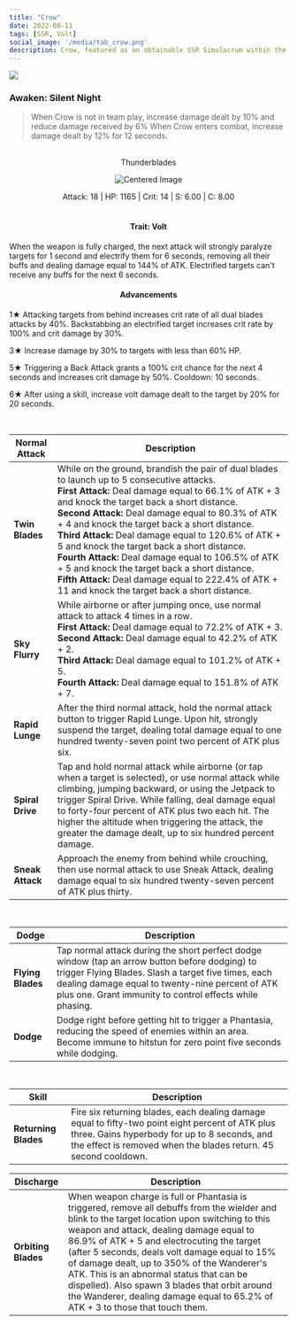 ```yaml
---
title: "Crow"
date: 2022-08-11
tags: [SSR, Volt]
social_image: '/media/tab_crow.png'
description: Crow, featured as an obtainable SSR Simulacrum within the simulacrum system, associated with the weapon Thunderblades.
---
```

![](https://i.postimg.cc/fbLGFhZ2/Simulacrum-Crow-Awaken.webp)

### Awaken: Silent Night
> When Crow is not in team play, increase damage dealt by 10% and reduce damage received by 6% When Crow enters combat, increase damage dealt by 12% for 12 seconds.

</br>

<center>Thunderblades</center>
<p align="center">
<img src="https://i.postimg.cc/g0JXrrqY/Icon-Weapon-Thunderblades.webp" alt="Centered Image">
</p>
<center>
Attack: 18 | HP: 1165 | Crit: 14 | S: 6.00 | C: 8.00
</center>

</br>

<h4 style="text-align: center;"> Trait: Volt</h4>

When the weapon is fully charged, the next attack will strongly paralyze targets for 1 second and electrify them for 6 seconds, removing all their buffs and dealing damage equal to 144% of ATK. Electrified targets can't receive any buffs for the next 6 seconds.

<h4 style="text-align: center;"> Advancements </h4>


1★ Attacking targets from behind increases crit rate of all dual blades attacks by 40%. Backstabbing an electrified target increases crit rate by 100% and crit damage by 30%.


3★ Increase damage by 30% to targets with less than 60% HP.


5★ Triggering a Back Attack grants a 100% crit chance for the next 4 seconds and increases crit damage by 50%. Cooldown: 10 seconds.

6★ After using a skill, increase volt damage dealt to the target by 20% for 20 seconds.


</br>


| Normal Attack | Description |
| --- | --- |
| **Twin Blades** | While on the ground, brandish the pair of dual blades to launch up to 5 consecutive attacks. </br> **First Attack:** Deal damage equal to 66.1% of ATK + 3 and knock the target back a short distance. </br> **Second Attack:** Deal damage equal to 80.3% of ATK + 4 and knock the target back a short distance. </br> **Third Attack:** Deal damage equal to 120.6% of ATK + 5 and knock the target back a short distance. </br> **Fourth Attack:** Deal damage equal to 106.5% of ATK + 5 and knock the target back a short distance. </br> **Fifth Attack:** Deal damage equal to 222.4% of ATK + 11 and knock the target back a short distance. |
| **Sky Flurry** | While airborne or after jumping once, use normal attack to attack 4 times in a row. </br> **First Attack:** Deal damage equal to 72.2% of ATK + 3. </br> **Second Attack:** Deal damage equal to 42.2% of ATK + 2. </br> **Third Attack:** Deal damage equal to 101.2% of ATK + 5. </br> **Fourth Attack:** Deal damage equal to 151.8% of ATK + 7.
| **Rapid Lunge** | After the third normal attack, hold the normal attack button to trigger Rapid Lunge. Upon hit, strongly suspend the target, dealing total damage equal to one hundred twenty-seven point two percent of ATK plus six.
| **Spiral Drive** | Tap and hold normal attack while airborne (or tap when a target is selected), or use normal attack while climbing, jumping backward, or using the Jetpack to trigger Spiral Drive. While falling, deal damage equal to forty-four percent of ATK plus two each hit. The higher the altitude when triggering the attack, the greater the damage dealt, up to six hundred percent damage.
| **Sneak Attack** | Approach the enemy from behind while crouching, then use normal attack to use Sneak Attack, dealing damage equal to six hundred twenty-seven percent of ATK plus thirty.

</br>

| Dodge | Description |
| --- | --- |
| **Flying Blades** | Tap normal attack during the short perfect dodge window (tap an arrow button before dodging) to trigger Flying Blades. Slash a target five times, each dealing damage equal to twenty-nine percent of ATK plus one. Grant immunity to control effects while phasing.
| **Dodge** | Dodge right before getting hit to trigger a Phantasia, reducing the speed of enemies within an area. Become immune to hitstun for zero point five seconds while dodging.

</br>

| Skill | Description |
| --- | --- |
| **Returning Blades** | Fire six returning blades, each dealing damage equal to fifty-two point eight percent of ATK plus three. Gains hyperbody for up to 8 seconds, and the effect is removed when the blades return. 45 second cooldown.


| Discharge | Description |
| --- | --- |
| **Orbiting Blades** | When weapon charge is full or Phantasia is triggered, remove all debuffs from the wielder and blink to the target location upon switching to this weapon and attack, dealing damage equal to 86.9% of ATK + 5 and electrocuting the target (after 5 seconds, deals volt damage equal to 15% of damage dealt, up to 350% of the Wanderer's ATK. This is an abnormal status that can be dispelled). Also spawn 3 blades that orbit around the Wanderer, dealing damage equal to 65.2% of ATK + 3 to those that touch them.


